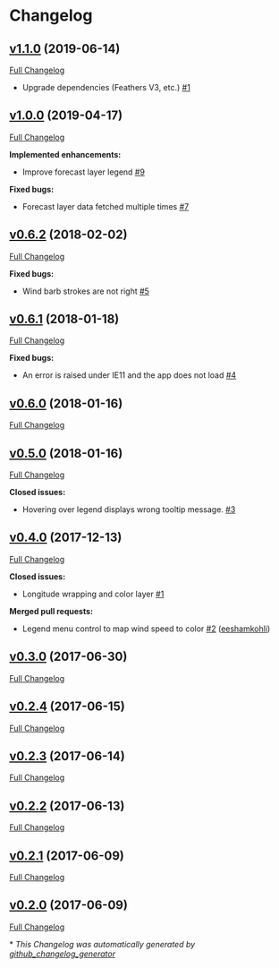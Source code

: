 # Changelog

## [v1.1.0](https://github.com/weacast/weacast-client/tree/v1.1.0) (2019-06-14)

[Full Changelog](https://github.com/weacast/weacast-client/compare/v1.0.0...v1.1.0)

- Upgrade dependencies (Feathers V3, etc.) [\#1](https://github.com/weacast/weacast/issues/1)

## [v1.0.0](https://github.com/weacast/weacast-client/tree/v1.0.0) (2019-04-17)

[Full Changelog](https://github.com/weacast/weacast-client/compare/v0.6.2...v1.0.0)

**Implemented enhancements:**

- Improve forecast layer legend [\#9](https://github.com/weacast/weacast-client/issues/9)

**Fixed bugs:**

- Forecast layer data fetched multiple times [\#7](https://github.com/weacast/weacast-client/issues/7)

## [v0.6.2](https://github.com/weacast/weacast-client/tree/v0.6.2) (2018-02-02)

[Full Changelog](https://github.com/weacast/weacast-client/compare/v0.6.1...v0.6.2)

**Fixed bugs:**

- Wind barb strokes are not right [\#5](https://github.com/weacast/weacast-client/issues/5)

## [v0.6.1](https://github.com/weacast/weacast-client/tree/v0.6.1) (2018-01-18)

[Full Changelog](https://github.com/weacast/weacast-client/compare/v0.6.0...v0.6.1)

**Fixed bugs:**

- An error is raised under IE11 and the app does not load [\#4](https://github.com/weacast/weacast-client/issues/4)

## [v0.6.0](https://github.com/weacast/weacast-client/tree/v0.6.0) (2018-01-16)

[Full Changelog](https://github.com/weacast/weacast-client/compare/v0.5.0...v0.6.0)

## [v0.5.0](https://github.com/weacast/weacast-client/tree/v0.5.0) (2018-01-16)

[Full Changelog](https://github.com/weacast/weacast-client/compare/v0.4.0...v0.5.0)

**Closed issues:**

- Hovering over legend displays wrong tooltip message. [\#3](https://github.com/weacast/weacast-client/issues/3)

## [v0.4.0](https://github.com/weacast/weacast-client/tree/v0.4.0) (2017-12-13)

[Full Changelog](https://github.com/weacast/weacast-client/compare/v0.3.0...v0.4.0)

**Closed issues:**

- Longitude wrapping and color layer [\#1](https://github.com/weacast/weacast-client/issues/1)

**Merged pull requests:**

- Legend menu control to map wind speed to color [\#2](https://github.com/weacast/weacast-client/pull/2) ([eeshamkohli](https://github.com/eeshamkohli))

## [v0.3.0](https://github.com/weacast/weacast-client/tree/v0.3.0) (2017-06-30)

[Full Changelog](https://github.com/weacast/weacast-client/compare/v0.2.4...v0.3.0)

## [v0.2.4](https://github.com/weacast/weacast-client/tree/v0.2.4) (2017-06-15)

[Full Changelog](https://github.com/weacast/weacast-client/compare/v0.2.3...v0.2.4)

## [v0.2.3](https://github.com/weacast/weacast-client/tree/v0.2.3) (2017-06-14)

[Full Changelog](https://github.com/weacast/weacast-client/compare/v0.2.2...v0.2.3)

## [v0.2.2](https://github.com/weacast/weacast-client/tree/v0.2.2) (2017-06-13)

[Full Changelog](https://github.com/weacast/weacast-client/compare/v0.2.1...v0.2.2)

## [v0.2.1](https://github.com/weacast/weacast-client/tree/v0.2.1) (2017-06-09)

[Full Changelog](https://github.com/weacast/weacast-client/compare/v0.2.0...v0.2.1)

## [v0.2.0](https://github.com/weacast/weacast-client/tree/v0.2.0) (2017-06-09)

[Full Changelog](https://github.com/weacast/weacast-client/compare/652ddf8ad95dbeef649a67f20feec2eac4e5b016...v0.2.0)



\* *This Changelog was automatically generated by [github_changelog_generator](https://github.com/skywinder/Github-Changelog-Generator)*
